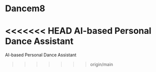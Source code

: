 # Dancem8
<<<<<<< HEAD
AI-based Personal Dance Assistant
=======
AI-based Personal Dance Assistant
>>>>>>> origin/main
